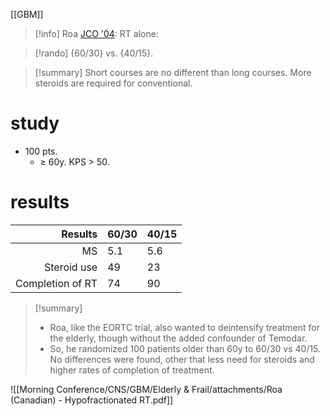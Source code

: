 [[GBM]]
>[!info]
>Roa [JCO '04](http://ascopubs.org/doi/abs/10.1200/JCO.2004.06.082?url_ver=Z39.88-2003&rfr_id=ori:rid:crossref.org&rfr_dat=cr_pub%3dpubmed): RT alone:

>[!rando]
> {60/30} vs. {40/15}.

> [!summary]
> Short courses are no different than long courses. More steroids are required for conventional.  
# study
- 100 pts.
	- ≥ 60y. KPS > 50. 
# results
| Results          | 60/30 | 40/15 |
| ----------------: | ----- | ----- |
| MS               | 5.1   | 5.6   |
| Steroid use      | 49    | 23    |
| Completion of RT | 74    | 90    |

>[!summary]
>- Roa, like the EORTC trial, also wanted to deintensify treatment for the elderly, though without the added confounder of Temodar.
>- So, he randomized 100 patients older than 60y to 60/30 vs 40/15. No differences were found, other that less need for steroids and higher rates of completion of treatment. 
 
![[Morning Conference/CNS/GBM/Elderly & Frail/attachments/Roa (Canadian) - Hypofractionated RT.pdf]]